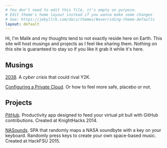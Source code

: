 ```yaml
---
# You don't need to edit this file, it's empty on purpose.
# Edit theme's home layout instead if you wanna make some changes
# See: https://jekyllrb.com/docs/themes/#overriding-theme-defaults
layout: default
---
```

Hi, I'm Malik and my thoughts tend to not exactly reside here on Earth. This site will host musings and projects as I feel like sharing them. Nothing on this site is guaranteed to stay so if you like it grab it while it's here.

## Musings
[2038](./tech/2038/2018/07/31/2038.html). A _cyber crisis_ that could rival Y2K.

[Configuring a Private Cloud](./tech/privacy/2017/03/31/configuring-a-private-cloud.html). Or how to feel more safe, placebo or not.

## Projects
[PitHub](https://github.com/roninb/PitHub). Productivity app designed to feed your virtual pit bull with GitHub contributions. Created at KnightHacks 2014.

[NASounds](https://github.com/roninb/NASounds-lit-hits). SPA that randomly maps a NASA soundbyte with a key on your keyboard. Randomly press keys to create your own space-based music. Created at HackFSU 2015.
